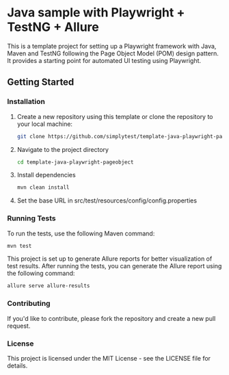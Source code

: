 # Java sample with Playwright + TestNG + Allure

This is a template project for setting up a Playwright framework with Java, Maven and TestNG following the Page Object Model (POM) design pattern. It provides a starting point for automated UI testing using Playwright.




















## Getting Started

### Installation

1. Create a new repository using this template or clone the repository to your local machine:

   ```bash
   git clone https://github.com/simplytest/template-java-playwright-pageobject.git
   ```
2. Navigate to the project directory

   ```bash
   cd template-java-playwright-pageobject
   ```
3. Install dependencies

    ```bash
    mvn clean install
    ```
4. Set the base URL in src/test/resources/config/config.properties 

### Running Tests

To run the tests, use the following Maven command:

```bash
mvn test
```

This project is set up to generate Allure reports for better visualization of test results. After running the tests, you can generate the Allure report using the following command:

```bash
allure serve allure-results
```

### Contributing

If you'd like to contribute, please fork the repository and create a new pull request.

### License

This project is licensed under the MIT License - see the LICENSE file for details.
